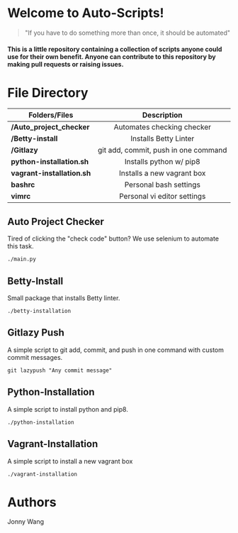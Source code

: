 # Welcome to Auto-Scripts!
> "If you have to do something more than once, it should be automated"
#### This is a little repository containing a collection of scripts anyone could use for their own benefit. Anyone can contribute to this repository by making pull requests or raising issues.
# File Directory
| Folders/Files             | Description                              |
| --------------------------|:----------------------------------------:|
| **/Auto_project_checker**      | Automates checking checker               |
| **/Betty-install**             | Installs Betty Linter                    |
| **/Gitlazy**                   | git add, commit, push in one command     |
| **python-installation.sh**    | Installs python w/ pip8                  |
| **vagrant-installation.sh**   | Installs a new vagrant box               |
| **bashrc**                    | Personal bash settings                   |
| **vimrc**                     | Personal vi editor settings              |

## Auto Project Checker
Tired of clicking the "check code" button? We use selenium to automate this task.
```
./main.py
```
## Betty-Install
Small package that installs Betty linter.
```
./betty-installation
```
## Gitlazy Push
A simple script to git add, commit, and push in one command with custom commit messages.
```
git lazypush "Any commit message"
```
## Python-Installation
A simple script to install python and pip8.
```
./python-installation
```
## Vagrant-Installation
A simple script to install a new vagrant box
```
./vagrant-installation
```
# Authors
Jonny Wang 
